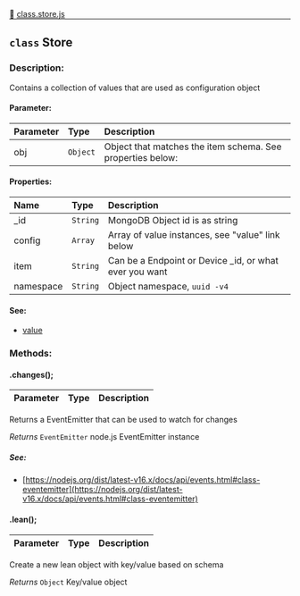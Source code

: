 <div class="mb-0">
    🔗 <a class="source-code" target="_blank"
        href="https://github.com/OpenHausIO/backend/blob/dev&#x2F;components&#x2F;store&#x2F;class.store.js">class.store.js</a>
</div>
<hr style="margin: 0 !important" />

<!-- CLASS -->

<!-- GENERAL -->
## `class` Store 
### Description:

Contains a collection of values that are used as configuration object

<!-- GENERAL -->

<!-- PARAMETER -->
#### Parameter:
| Parameter | Type       | Description    |
| :-------- | :--------- |:------------- |
| obj | `Object` |  Object that matches the item schema. See properties below: |
<!-- PARAMETER -->

<!-- PROPERTIES -->
#### Properties:
| Name | Type | Description |
| :---- | :-------- | :----------- |
| _id | `String` | MongoDB Object id is as string |
| config | `Array` | Array of value instances, see "value" link below |
| item | `String` | Can be a Endpoint or Device _id, or what ever you want |
| namespace | `String` | Object namespace, `uuid -v4` |
<!-- PROPERTIES -->

<!-- EVENTS -->
<!-- EVENTS -->

<!-- EXAMPLES -->
<!-- EXAMPLES -->

<!-- LINKS -->
#### See:
- [value](/backend/components/store/class.value.js)<br />
<!-- LINKS -->

<!-- CLASS -->



<!-- METHODS -->
### Methods:
####  .changes();  

| Parameter | Type       | Description    |
| :-------- | :--------- |:------------- |


Returns a EventEmitter that can be used to watch for changes


*Returns*  `EventEmitter`    node.js EventEmitter instance



<!-- LINKS -->
##### See:
- [https://nodejs.org/dist/latest-v16.x/docs/api/events.html#class-eventemitter](https://nodejs.org/dist/latest-v16.x/docs/api/events.html#class-eventemitter)<br />
<!-- LINKS -->

####  .lean();  

| Parameter | Type       | Description    |
| :-------- | :--------- |:------------- |


Create a new lean object with key/value based on schema


*Returns*  `Object`    Key/value object


<!-- LINKS -->
<!-- LINKS -->

<!-- METHODS -->



<!-- DESCRIPTION -->
<!-- DESCRIPTION -->